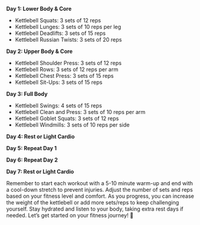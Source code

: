 **Day 1: Lower Body & Core**

- Kettlebell Squats: 3 sets of 12 reps
- Kettlebell Lunges: 3 sets of 10 reps per leg
- Kettlebell Deadlifts: 3 sets of 15 reps
- Kettlebell Russian Twists: 3 sets of 20 reps

**Day 2: Upper Body & Core**

- Kettlebell Shoulder Press: 3 sets of 12 reps
- Kettlebell Rows: 3 sets of 12 reps per arm
- Kettlebell Chest Press: 3 sets of 15 reps
- Kettlebell Sit-Ups: 3 sets of 15 reps

**Day 3: Full Body**

- Kettlebell Swings: 4 sets of 15 reps
- Kettlebell Clean and Press: 3 sets of 10 reps per arm
- Kettlebell Goblet Squats: 3 sets of 12 reps
- Kettlebell Windmills: 3 sets of 10 reps per side

**Day 4: Rest or Light Cardio**

**Day 5: Repeat Day 1**

**Day 6: Repeat Day 2**

**Day 7: Rest or Light Cardio**

Remember to start each workout with a 5-10 minute warm-up and end with a cool-down stretch to prevent injuries. Adjust the number of sets and reps based on your fitness level and comfort. As you progress, you can increase the weight of the kettlebell or add more sets/reps to keep challenging yourself. Stay hydrated and listen to your body, taking extra rest days if needed. Let’s get started on your fitness journey! 💪